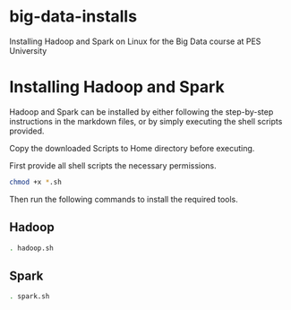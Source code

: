# big-data-installs
Installing Hadoop and Spark on Linux for the Big Data course at PES University 

# Installing Hadoop and Spark

Hadoop and Spark can be installed by either following the step-by-step instructions in the markdown files, or by simply executing the shell scripts provided. 

Copy the downloaded Scripts to Home directory before executing.

First provide all shell scripts the necessary permissions.
```bash
chmod +x *.sh 
```

Then run the following commands to install the required tools.

## Hadoop
```bash
. hadoop.sh
```

## Spark
```bash
. spark.sh
```
